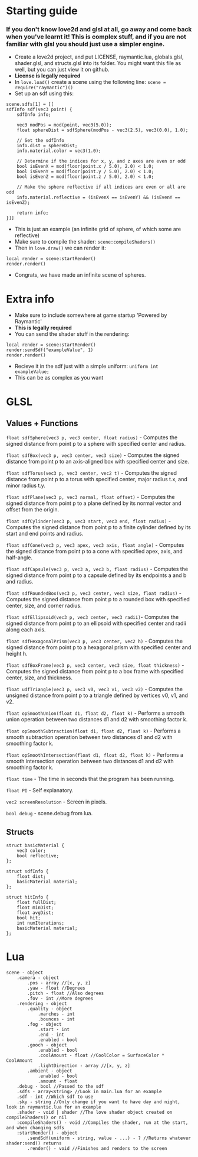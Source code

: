 # Starting guide

### If you don't know love2d and glsl at all, go away and come back when you've learnt it! This is complex stuff, and if you are not familiar with glsl you should just use a simpler engine.

- Create a love2d project, and put LICENSE, raymantic.lua, globals.glsl, shader.glsl, and structs.glsl into its folder. You might want this file as well, but you can just view it on github.
- **License is legally required**
- In ```love.load()``` create a scene using the following line: ```scene = require("raymantic")()```
- Set up an sdf using this:
```
scene.sdfs[1] = [[
sdfInfo sdf(vec3 point) {
    sdfInfo info;

    vec3 modPos = mod(point, vec3(5.0));
    float sphereDist = sdfSphere(modPos - vec3(2.5), vec3(0.0), 1.0);

    // Set the sdfInfo
    info.dist = sphereDist;
    info.material.color = vec3(1.0);

    // Determine if the indices for x, y, and z axes are even or odd
    bool isEvenX = mod(floor(point.x / 5.0), 2.0) < 1.0;
    bool isEvenY = mod(floor(point.y / 5.0), 2.0) < 1.0;
    bool isEvenZ = mod(floor(point.z / 5.0), 2.0) < 1.0;

    // Make the sphere reflective if all indices are even or all are odd
    info.material.reflective = (isEvenX == isEvenY) && (isEvenY == isEvenZ);

    return info;
}]]
```
- This is just an example (an infinite grid of sphere, of which some are reflective)
- Make sure to compile the shader: ```scene:compileShaders()```
- Then in ```love.draw()``` we can render it:
```
local render = scene:startRender()
render.render()
```
- Congrats, we have made an infinite scene of spheres.

# Extra info

- Make sure to include somewhere at game startup 'Powered by Raymantic'
- **This is legally required**
- You can send the shader stuff in the rendering:
```
local render = scene:startRender()
render:sendSdf("exampleValue", 1)
render.render()
```
- Recieve it in the sdf just with a simple uniform: ```uniform int exampleValue;```
- This can be as complex as you want

# GLSL

## Values + Functions

```float sdfSphere(vec3 p, vec3 center, float radius)``` - Computes the signed distance from point p to a sphere with specified center and radius.

```float sdfBox(vec3 p, vec3 center, vec3 size)``` - Computes the signed distance from point p to an axis-aligned box with specified center and size.

```float sdfTorus(vec3 p, vec3 center, vec2 t)``` - Computes the signed distance from point p to a torus with specified center, major radius t.x, and minor radius t.y.

```float sdfPlane(vec3 p, vec3 normal, float offset)``` - Computes the signed distance from point p to a plane defined by its normal vector and offset from the origin.

```float sdfCylinder(vec3 p, vec3 start, vec3 end, float radius)``` - Computes the signed distance from point p to a finite cylinder defined by its start and end points and radius.

```float sdfCone(vec3 p, vec3 apex, vec3 axis, float angle)``` - Computes the signed distance from point p to a cone with specified apex, axis, and half-angle.

```float sdfCapsule(vec3 p, vec3 a, vec3 b, float radius)``` - Computes the signed distance from point p to a capsule defined by its endpoints a and b and radius.

```float sdfRoundedBox(vec3 p, vec3 center, vec3 size, float radius)``` - Computes the signed distance from point p to a rounded box with specified center, size, and corner radius.

```float sdfEllipsoid(vec3 p, vec3 center, vec3 radii)```- Computes the signed distance from point p to an ellipsoid with specified center and radii along each axis.

```float sdfHexagonalPrism(vec3 p, vec3 center, vec2 h)``` - Computes the signed distance from point p to a hexagonal prism with specified center and height h.

```float sdfBoxFrame(vec3 p, vec3 center, vec3 size, float thickness)``` - Computes the signed distance from point p to a box frame with specified center, size, and thickness.

```float udfTriangle(vec3 p, vec3 v0, vec3 v1, vec3 v2)``` - Computes the unsigned distance from point p to a triangle defined by vertices v0, v1, and v2.

```float opSmoothUnion(float d1, float d2, float k)``` - Performs a smooth union operation between two distances d1 and d2 with smoothing factor k.

```float opSmoothSubtraction(float d1, float d2, float k)``` - Performs a smooth subtraction operation between two distances d1 and d2 with smoothing factor k.

```float opSmoothIntersection(float d1, float d2, float k)``` - Performs a smooth intersection operation between two distances d1 and d2 with smoothing factor k.

```float time``` - The time in seconds that the program has been running.

```float PI``` - Self explanatory.

```vec2 screenResolution``` - Screen in pixels.

```bool debug``` - scene.debug from lua.

## Structs

```
struct basicMaterial {
    vec3 color;
    bool reflective;
};

struct sdfInfo {
    float dist;
    basicMaterial material;
};

struct hitInfo {
    float fullDist;
    float minDist;
    float avgDist;
    bool hit;
    int numIterations;
    basicMaterial material;
};
```

# Lua

```
scene - object
    .camera - object
        .pos - array //[x, y, z]
        .yaw - float //Degrees
        .pitch - float //Also degrees
        .fov - int //More degrees
    .rendering - object
        .quality - object
            .marches - int
            .bounces - int
        .fog - object
            .start - int
            .end - int
            .enabled - bool
        .gooch - object
            .enabled - bool
            .coolAmount - float //CoolColor = SurfaceColor * CoolAmount
            .lightDirection - array //[x, y, z]
        .ambient - object
            .enabled - bool
            .amount - float
    .debug - bool //Passed to the sdf
    .sdfs - array<string> //Look in main.lua for an example
    .sdf - int //Which sdf to use
    .sky - string //Only change if you want to have day and night, look in raymantic.lua for an example
    .shader - void | shader //The love shader object created on compileShaders() or nil
    :compileShaders() - void //Compiles the shader, run at the start, and when changing sdfs
    :startRender() - object
        .sendSdf(uniform - string, value - ...) - ? //Returns whatever shader:send() returns
        .render() - void //Finishes and renders to the screen
```
